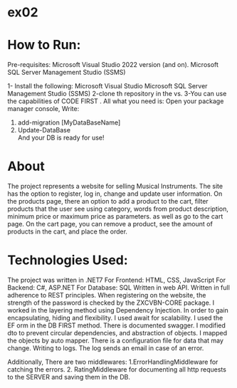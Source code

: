# ex02

# How to Run:

Pre-requisites: Microsoft Visual Studio 2022 version (and on). Microsoft SQL Server Management Studio (SSMS)

1- Install the following: Microsoft Visual Studio Microsoft SQL Server Management Studio (SSMS) 2-clone th repository in the vs. 3-You can use the capabilities of CODE FIRST . All what you need is: 
Open your package manager console,
Write: 
1. add-migration [MyDataBaseName]
2. Update-DataBase	
And your DB is ready for use!

 # About
 
The project represents a website for selling Musical Instruments. The site has the option to register, log in, change and update user information. On the products page, there  an option to add a product to the cart, filter products that the user see using category, words from product description, minimum price or maximum price as parameters. as well as go to the cart page. On the cart page, you can remove a product, see the amount of products in the cart, and place the order.

# Technologies Used:

The project was written in .NET7 For Frontend: HTML, CSS, JavaScript For Backend: C#, ASP.NET For Database: SQL
Written in web API. Written in full adherence to REST principles. When registering on the website, the strength of the password is checked by the ZXCVBN-CORE package. I worked in the layering method using Dependency Injection. In order to gain encapsulating, hiding and flexibility. I used await for scalability. I used the EF orm in the DB FIRST method. There is documented swagger. I modified dto to prevent circular dependencies, and abstraction of objects. I mapped the objects by auto mapper. There is a configuration file for data that may change. Writing to logs. The log sends an email in case of an error.

Additionally,
There are two middlewares:
1.ErrorHandlingMiddleware for catching the errors. 2. RatingMiddleware for documenting all http requests to the SERVER and saving them in the DB.

